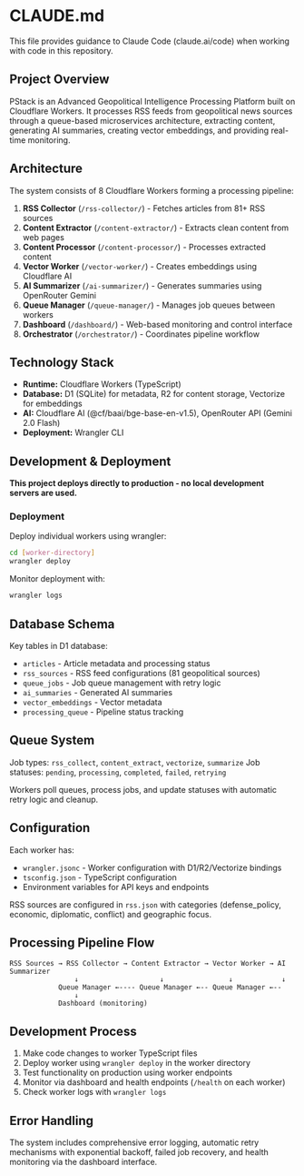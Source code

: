 # CLAUDE.md

This file provides guidance to Claude Code (claude.ai/code) when working with code in this repository.

## Project Overview

PStack is an Advanced Geopolitical Intelligence Processing Platform built on Cloudflare Workers. It processes RSS feeds from geopolitical news sources through a queue-based microservices architecture, extracting content, generating AI summaries, creating vector embeddings, and providing real-time monitoring.

## Architecture

The system consists of 8 Cloudflare Workers forming a processing pipeline:

1. **RSS Collector** (`/rss-collector/`) - Fetches articles from 81+ RSS sources
2. **Content Extractor** (`/content-extractor/`) - Extracts clean content from web pages
3. **Content Processor** (`/content-processor/`) - Processes extracted content 
4. **Vector Worker** (`/vector-worker/`) - Creates embeddings using Cloudflare AI
5. **AI Summarizer** (`/ai-summarizer/`) - Generates summaries using OpenRouter Gemini
6. **Queue Manager** (`/queue-manager/`) - Manages job queues between workers
7. **Dashboard** (`/dashboard/`) - Web-based monitoring and control interface
8. **Orchestrator** (`/orchestrator/`) - Coordinates pipeline workflow

## Technology Stack

- **Runtime:** Cloudflare Workers (TypeScript)
- **Database:** D1 (SQLite) for metadata, R2 for content storage, Vectorize for embeddings
- **AI:** Cloudflare AI (@cf/baai/bge-base-en-v1.5), OpenRouter API (Gemini 2.0 Flash)
- **Deployment:** Wrangler CLI

## Development & Deployment

**This project deploys directly to production - no local development servers are used.**

### Deployment
Deploy individual workers using wrangler:
```bash
cd [worker-directory]
wrangler deploy
```

Monitor deployment with:
```bash
wrangler logs
```

## Database Schema

Key tables in D1 database:
- `articles` - Article metadata and processing status
- `rss_sources` - RSS feed configurations (81 geopolitical sources)
- `queue_jobs` - Job queue management with retry logic
- `ai_summaries` - Generated AI summaries
- `vector_embeddings` - Vector metadata
- `processing_queue` - Pipeline status tracking

## Queue System

Job types: `rss_collect`, `content_extract`, `vectorize`, `summarize`
Job statuses: `pending`, `processing`, `completed`, `failed`, `retrying`

Workers poll queues, process jobs, and update statuses with automatic retry logic and cleanup.

## Configuration

Each worker has:
- `wrangler.jsonc` - Worker configuration with D1/R2/Vectorize bindings
- `tsconfig.json` - TypeScript configuration
- Environment variables for API keys and endpoints

RSS sources are configured in `rss.json` with categories (defense_policy, economic, diplomatic, conflict) and geographic focus.

## Processing Pipeline Flow

```
RSS Sources → RSS Collector → Content Extractor → Vector Worker → AI Summarizer
                ↓                    ↓                ↓            ↓
            Queue Manager ←---- Queue Manager ←-- Queue Manager ←--
                ↓
            Dashboard (monitoring)
```

## Development Process

1. Make code changes to worker TypeScript files
2. Deploy worker using `wrangler deploy` in the worker directory
3. Test functionality on production using worker endpoints
4. Monitor via dashboard and health endpoints (`/health` on each worker)
5. Check worker logs with `wrangler logs`

## Error Handling

The system includes comprehensive error logging, automatic retry mechanisms with exponential backoff, failed job recovery, and health monitoring via the dashboard interface.